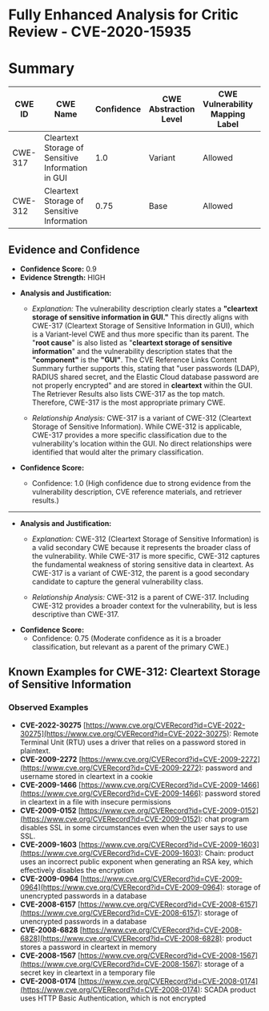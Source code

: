 # Fully Enhanced Analysis for Critic Review - CVE-2020-15935

# Summary
| CWE ID | CWE Name | Confidence | CWE Abstraction Level | CWE Vulnerability Mapping Label | CWE-Vulnerability Mapping Notes |
|---|---|---|---|---|---|
| CWE-317 | Cleartext Storage of Sensitive Information in GUI | 1.0 | Variant | Allowed | Primary CWE |
| CWE-312 | Cleartext Storage of Sensitive Information | 0.75 | Base | Allowed | Secondary Candidate CWE |

## Evidence and Confidence

*   **Confidence Score:** 0.9
*   **Evidence Strength:** HIGH

- **Analysis and Justification:**  
  - *Explanation:* The vulnerability description clearly states a **"cleartext storage of sensitive information in GUI."** This directly aligns with CWE-317 (Cleartext Storage of Sensitive Information in GUI), which is a Variant-level CWE and thus more specific than its parent. The "**root cause**" is also listed as "**cleartext storage of sensitive information**" and the vulnerability description states that the **"component"** is the **"GUI"**. The CVE Reference Links Content Summary further supports this, stating that "user passwords (LDAP), RADIUS shared secret, and the Elastic Cloud database password are not properly encrypted" and are stored in **cleartext** within the GUI. The Retriever Results also lists CWE-317 as the top match. Therefore, CWE-317 is the most appropriate primary CWE.
  
  - *Relationship Analysis:* CWE-317 is a variant of CWE-312 (Cleartext Storage of Sensitive Information). While CWE-312 is applicable, CWE-317 provides a more specific classification due to the vulnerability's location within the GUI. No direct relationships were identified that would alter the primary classification.

- **Confidence Score:**  
  - Confidence: 1.0 (High confidence due to strong evidence from the vulnerability description, CVE reference materials, and retriever results.)

---
- **Analysis and Justification:**
  - *Explanation:* CWE-312 (Cleartext Storage of Sensitive Information) is a valid secondary CWE because it represents the broader class of the vulnerability. While CWE-317 is more specific, CWE-312 captures the fundamental weakness of storing sensitive data in cleartext. As CWE-317 is a variant of CWE-312, the parent is a good secondary candidate to capture the general vulnerability class.

  - *Relationship Analysis:* CWE-312 is a parent of CWE-317. Including CWE-312 provides a broader context for the vulnerability, but is less descriptive than CWE-317.
- **Confidence Score:**
  - Confidence: 0.75 (Moderate confidence as it is a broader classification, but relevant as a parent of the primary CWE.)



## Known Examples for CWE-312: Cleartext Storage of Sensitive Information
### Observed Examples
- **CVE-2022-30275** [https://www.cve.org/CVERecord?id=CVE-2022-30275](https://www.cve.org/CVERecord?id=CVE-2022-30275): Remote Terminal Unit (RTU) uses a driver that relies on a password stored in plaintext.
- **CVE-2009-2272** [https://www.cve.org/CVERecord?id=CVE-2009-2272](https://www.cve.org/CVERecord?id=CVE-2009-2272): password and username stored in cleartext in a cookie
- **CVE-2009-1466** [https://www.cve.org/CVERecord?id=CVE-2009-1466](https://www.cve.org/CVERecord?id=CVE-2009-1466): password stored in cleartext in a file with insecure permissions
- **CVE-2009-0152** [https://www.cve.org/CVERecord?id=CVE-2009-0152](https://www.cve.org/CVERecord?id=CVE-2009-0152): chat program disables SSL in some circumstances even when the user says to use SSL.
- **CVE-2009-1603** [https://www.cve.org/CVERecord?id=CVE-2009-1603](https://www.cve.org/CVERecord?id=CVE-2009-1603): Chain: product uses an incorrect public exponent when generating an RSA key, which effectively disables the encryption
- **CVE-2009-0964** [https://www.cve.org/CVERecord?id=CVE-2009-0964](https://www.cve.org/CVERecord?id=CVE-2009-0964): storage of unencrypted passwords in a database
- **CVE-2008-6157** [https://www.cve.org/CVERecord?id=CVE-2008-6157](https://www.cve.org/CVERecord?id=CVE-2008-6157): storage of unencrypted passwords in a database
- **CVE-2008-6828** [https://www.cve.org/CVERecord?id=CVE-2008-6828](https://www.cve.org/CVERecord?id=CVE-2008-6828): product stores a password in cleartext in memory
- **CVE-2008-1567** [https://www.cve.org/CVERecord?id=CVE-2008-1567](https://www.cve.org/CVERecord?id=CVE-2008-1567): storage of a secret key in cleartext in a temporary file
- **CVE-2008-0174** [https://www.cve.org/CVERecord?id=CVE-2008-0174](https://www.cve.org/CVERecord?id=CVE-2008-0174): SCADA product uses HTTP Basic Authentication, which is not encrypted
